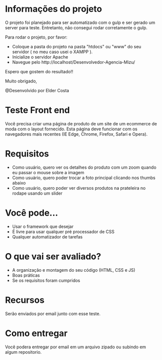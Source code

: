 # Informações do projeto

O projeto foi planejado para ser automatizado com o gulp e ser gerado um server para teste. Entretanto, não consegui rodar corretamente o gulp.

Para rodar o projeto, por favor:

- Coloque a pasta do projeto na pasta "htdocs" ou "www" do seu servidor ( no meu caso usei o XAMPP ).
- Inicialize o servidor Apache
- Navegue pelo http://localhost/Desenvolvedor-Agencia-Mizu/

Espero que gostem do resultado!!

Muito obrigado,

@Desenvolvido por Elder Costa

# Teste Front end

Você precisa criar uma página de produto de um site de um ecommerce de moda com o layout fornecido. Esta página deve funcionar com os navegadores mais recentes (IE Edge, Chrome, Firefox, Safari e Opera).

# Requisitos

- Como usuário, quero ver os detalhes do produto com um zoom quando eu passar o mouse sobre a imagem
- Como usuário, quero poder trocar a foto principal clicando nos thumbs abaixo
- Como usuário, quero poder ver diversos produtos na prateleira no rodape usando um slider

# Você pode...

- Usar o framework que desejar
- É livre para usar qualquer pré processador de CSS
- Qualquer automatizador de tarefas

# O que vai ser avaliado?

- A organização e montagem do seu código (HTML, CSS e JS)
- Boas práticas
- Se os requisitos foram cumpridos

# Recursos

Serão enviados por email junto com esse teste.

# Como entregar

Você podera entregar por email em um arquivo zipado ou subindo em algum repositorio.



